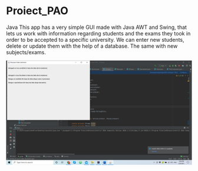 # Proiect_PAO
Java
This app has a very simple GUI made with Java AWT and Swing, that lets us work with information regarding students and the exams they took in order to 
be accepted to a specific university. We can enter new students, delete or update them with the help of a database. The same with new subjects/exams. 

![Screenshot](1.png)
